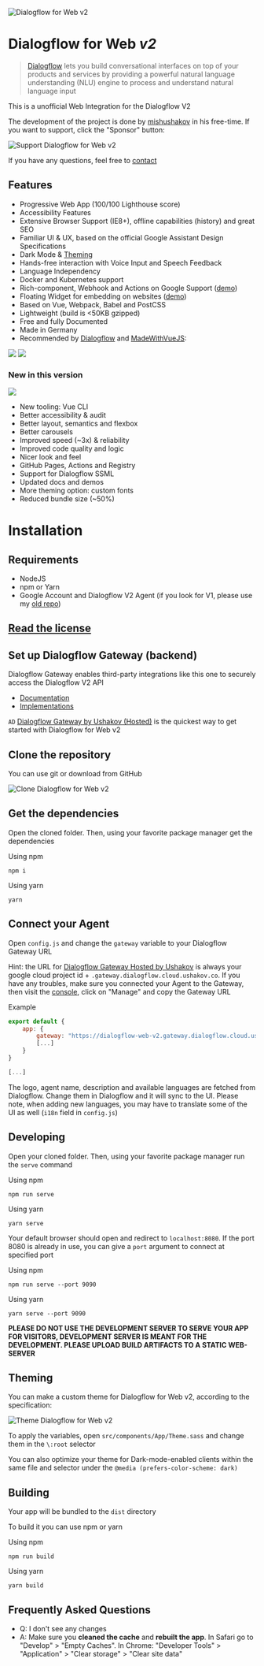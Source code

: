 ![Dialogflow for Web v2](https://i.imgur.com/J8aTIwt.png)

# Dialogflow for Web *v2*

> [Dialogflow](https://dialogflow.com) lets you build conversational interfaces on top of your products and services by providing a powerful natural language understanding (NLU) engine to process and understand natural language input

This is a unofficial Web Integration for the Dialogflow V2

The development of the project is done by [mishushakov](https://github.com/mishushakov) in his free-time. If you want to support, click the "Sponsor" button:

![Support Dialogflow for Web v2](https://i.imgur.com/adRvGaY.png)

If you have any questions, feel free to [contact](https://ushakov.co/#contact)

## Features

- Progressive Web App (100/100 Lighthouse score)
- Accessibility Features
- Extensive Browser Support (IE8+), offline capabilities (history) and great SEO
- Familiar UI & UX, based on the official Google Assistant Design Specifications
- Dark Mode & [Theming](#theming)
- Hands-free interaction with Voice Input and Speech Feedback
- Language Independency
- Docker and Kubernetes support
- Rich-component, Webhook and Actions on Google Support ([demo](https://codepen.io/mishushakov/pen/YMwoEK))
- Floating Widget for embedding on websites ([demo](https://codepen.io/mishushakov/pen/ywWaRW))
- Based on Vue, Webpack, Babel and PostCSS
- Lightweight (build is <50KB gzipped)
- Free and fully Documented
- Made in Germany
- Recommended by [Dialogflow](https://twitter.com/Dialogflow/status/923976390201847809) and [MadeWithVueJS](https://twitter.com/MadeWithVueJS/status/1130147606666063875):

![](https://i.imgur.com/yWv9mBu.png)
![](https://i.imgur.com/N70Kl62.png)

### New in this version

![](https://i.imgur.com/a2DOOeD.gif)

- New tooling: Vue CLI
- Better accessibility & audit
- Better layout, semantics and flexbox
- Better carousels
- Improved speed (~3x) & reliability
- Improved code quality and logic
- Nicer look and feel
- GitHub Pages, Actions and Registry
- Support for Dialogflow SSML
- Updated docs and demos
- More theming option: custom fonts
- Reduced bundle size (~50%)

# Installation

## Requirements

- NodeJS
- npm or Yarn
- Google Account and Dialogflow V2 Agent (if you look for V1, please use my [old repo](https://github.com/mishushakov/dialogflow-web))

## [Read the license](LICENSE)

## Set up Dialogflow Gateway (backend)

Dialogflow Gateway enables third-party integrations like this one to securely access the Dialogflow V2 API

- [Documentation](https://github.com/mishushakov/dialogflow-gateway-docs)
- [Implementations](https://github.com/mishushakov/dialogflow-gateway-docs#implementations)

`AD` [Dialogflow Gateway by Ushakov (Hosted)](https://dialogflow.cloud.ushakov.co) is the quickest way to get started with Dialogflow for Web v2

## Clone the repository

You can use git or download from GitHub

![Clone Dialogflow for Web v2](https://imgur.com/bpHE9K6.png)

## Get the dependencies

Open the cloned folder. Then, using your favorite package manager get the dependencies

Using npm

`npm i`

Using yarn

`yarn`

## Connect your Agent

Open `config.js` and change the `gateway` variable to your Dialogflow Gateway URL

Hint: the URL for [Dialogflow Gateway Hosted by Ushakov](https://dialogflow.cloud.ushakov.co) is always your google cloud project id + `.gateway.dialogflow.cloud.ushakov.co`. If you have any troubles, make sure you connected your Agent to the Gateway, then visit the [console](https://dialogflow.cloud.ushakov.co/console/), click on "Manage" and copy the Gateway URL

Example

```js
export default {
    app: {
        gateway: "https://dialogflow-web-v2.gateway.dialogflow.cloud.ushakov.co"
        [...]
    }
}

[...]
```

The logo, agent name, description and available languages are fetched from Dialogflow. Change them in Dialogflow and it will sync to the UI. Please note, when adding new languages, you may have to translate some of the UI as well (`i18n` field in `config.js`)

## Developing

Open your cloned folder. Then, using your favorite package manager run the `serve` command

Using npm

`npm run serve`

Using yarn

`yarn serve`

Your default browser should open and redirect to `localhost:8080`. If the port 8080 is already in use, you can give a `port` argument to connect at specified port

Using npm

`npm run serve --port 9090`

Using yarn

`yarn serve --port 9090`

**PLEASE DO NOT USE THE DEVELOPMENT SERVER TO SERVE YOUR APP FOR VISITORS, DEVELOPMENT SERVER IS MEANT FOR THE DEVELOPMENT. PLEASE UPLOAD BUILD ARTIFACTS TO A STATIC WEB-SERVER**

## Theming

You can make a custom theme for Dialogflow for Web v2, according to the specification:

![Theme Dialogflow for Web v2](https://svgur.com/i/E0R.svg)

To apply the variables, open `src/components/App/Theme.sass` and change them in the `\:root` selector

You can also optimize your theme for Dark-mode-enabled clients within the same file and selector under the `@media (prefers-color-scheme: dark)`

## Building

Your app will be bundled to the `dist` directory

To build it you can use npm or yarn

Using npm

`npm run build`

Using yarn

`yarn build`

## Frequently Asked Questions

- Q: I don't see any changes
- A: Make sure you **cleaned the cache** and **rebuilt the app**. In Safari go to "Develop" > "Empty Caches". In Chrome: "Developer Tools" > "Application" > "Clear storage" > "Clear site data"